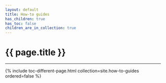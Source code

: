 ```yaml
---
layout: default
title: How-to guides
has_children: true
has_toc: false
children_are_in_collection: true
---
```


# {{ page.title }}

---

<!-- TOC -->
{% include toc-different-page.html collection=site.how-to-guides ordered=false %}